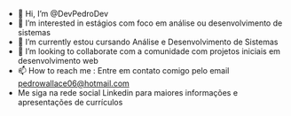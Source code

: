 - 👋 Hi, I’m @DevPedroDev
- 👀 I’m interested in  estágios com foco em análise ou desenvolvimento de sistemas
- 🌱 I’m currently  estou cursando Análise e Desenvolvimento de Sistemas
- 💞️ I’m looking to collaborate com a comunidade com projetos iniciais em desenvolvimento web
- 📫 How to reach me : Entre em contato comigo pelo  email pedrowallace06@hotmail.com
- Me siga na rede social Linkedin para maiores informações e apresentações de currículos

<!---
DevPedroDev/DevPedroDev is a ✨ special ✨ repository because its `README.md` (this file) appears on your GitHub profile.
You can click the Preview link to take a look at your changes.
--->

